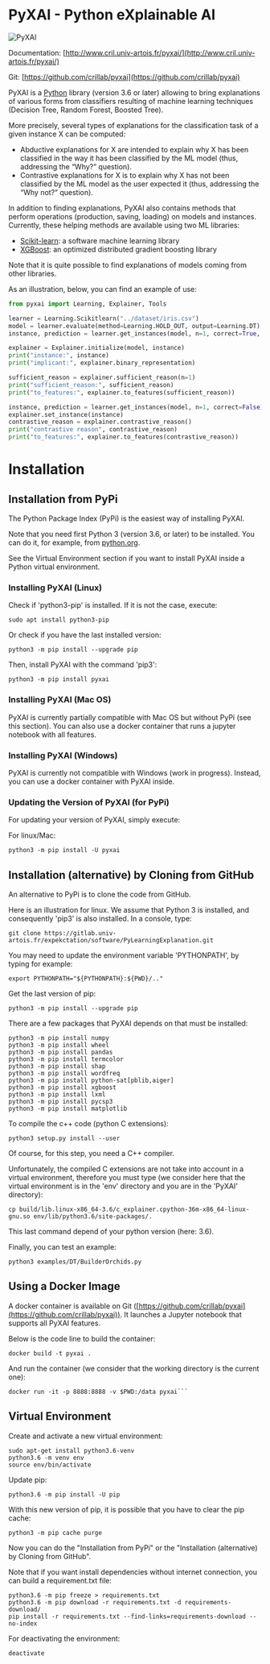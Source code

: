 
# PyXAI - Python eXplainable AI

![PyXAI](http://www.cril.univ-artois.fr/pyxai/assets/figures/pyxai.png)

Documentation: [http://www.cril.univ-artois.fr/pyxai/](http://www.cril.univ-artois.fr/pyxai/)

Git: [https://github.com/crillab/pyxai](https://github.com/crillab/pyxai)

PyXAI is a <a href="https://www.python.org/">Python</a> library (version 3.6 or later) allowing to bring explanations of various forms from classifiers resulting of machine learning techniques  (Decision Tree, Random Forest, Boosted Tree).

More precisely, several types of explanations for the classification task of a given instance X can be computed:

<ul>
  <li>Abductive explanations for X are intended to explain why X has been classified in the way it has been classified by the ML model (thus, addressing the “Why?” question).</li>
  <li>Contrastive explanations for X is to explain why X has not been classified by the ML model as the user expected it (thus, addressing the “Why not?” question).</li>
</ul>

<p>
In addition to finding explanations, PyXAI also contains methods that perform operations (production, saving, loading) on models and instances. 
Currently, these helping methods are available using two ML libraries:
</p>
<ul>
  <li><a href="https://scikit-learn.org/stable/">Scikit-learn</a>: a software machine learning library</li> 
  <li><a href="https://xgboost.readthedocs.io/en/stable/">XGBoost</a>: an optimized distributed gradient boosting library</li>
</ul> 

<p>
Note that it is quite possible to find explanations of models coming from other libraries.
</p>

<p>
As an illustration, below, you can find an example of use:
</p>

```python
from pyxai import Learning, Explainer, Tools

learner = Learning.Scikitlearn("../dataset/iris.csv")
model = learner.evaluate(method=Learning.HOLD_OUT, output=Learning.DT)
instance, prediction = learner.get_instances(model, n=1, correct=True, predictions=[0])

explainer = Explainer.initialize(model, instance)
print("instance:", instance)
print("implicant:", explainer.binary_representation)

sufficient_reason = explainer.sufficient_reason(n=1)
print("sufficient_reason:", sufficient_reason)
print("to_features:", explainer.to_features(sufficient_reason))

instance, prediction = learner.get_instances(model, n=1, correct=False)
explainer.set_instance(instance)
contrastive_reason = explainer.contrastive_reason()
print("contrastive reason", contrastive_reason)
print("to_features:", explainer.to_features(contrastive_reason))
```

# Installation

## Installation from PyPi

The Python Package Index (PyPi) is the easiest way of installing PyXAI.

Note that you need first Python 3 (version 3.6, or later) to be installed.
You can do it, for example, from [python.org](https://www.python.org/downloads/).

See the Virtual Environment section if you want to install PyXAI inside a Python virtual environment.

### Installing PyXAI (Linux)

Check if 'python3-pip' is installed. If it is not the case, execute:

```console
sudo apt install python3-pip
```

Or check if you have the last installed version:

```
python3 -m pip install --upgrade pip
```

Then, install PyXAI with the command 'pip3':

```console
python3 -m pip install pyxai
```

### Installing PyXAI (Mac OS)

PyXAI is currently partially compatible with Mac OS but without PyPi (see this section). You can also use a docker container that runs a jupyter notebook with all features.

### Installing PyXAI (Windows)

PyXAI is currently not compatible with Windows (work in progress). Instead, you can use a docker container with PyXAI inside.

### Updating the Version of PyXAI (for PyPi)

For updating your version of PyXAI, simply execute:

For linux/Mac:

```console
python3 -m pip install -U pyxai
```

## Installation (alternative) by Cloning from GitHub

An alternative to PyPi is to clone the code from GitHub.

Here is an illustration for linux. We assume that Python 3 is installed, and consequently 'pip3' is also installed.
In a console, type:

```console
git clone https://gitlab.univ-artois.fr/expekctation/software/PyLearningExplanation.git
```

You may need to update the environment variable 'PYTHONPATH', by typing for example:

```console
export PYTHONPATH="${PYTHONPATH}:${PWD}/.."
```

Get the last version of pip:

```console
python3 -m pip install --upgrade pip
```

There are a few packages that PyXAI depends on that must be installed:

```console
python3 -m pip install numpy
python3 -m pip install wheel
python3 -m pip install pandas
python3 -m pip install termcolor
python3 -m pip install shap
python3 -m pip install wordfreq
python3 -m pip install python-sat[pblib,aiger]
python3 -m pip install xgboost
python3 -m pip install lxml
python3 -m pip install pycsp3
python3 -m pip install matplotlib
```

To compile the c++ code (python C extensions):

```console
python3 setup.py install --user
```

Of course, for this step, you need a C++ compiler.

Unfortunately, the compiled C extensions are not take into account in a virtual environment, therefore you must type
(we consider here that the virtual environment is in the 'env' directory and you are in the 'PyXAI' directory):

```console
cp build/lib.linux-x86_64-3.6/c_explainer.cpython-36m-x86_64-linux-gnu.so env/lib/python3.6/site-packages/.
```

This last command depend of your python version (here: 3.6).

Finally, you can test an example:

```console
python3 examples/DT/BuilderOrchids.py 
```

## Using a Docker Image

A docker container is available on Git ([https://github.com/crillab/pyxai](https://github.com/crillab/pyxai)). 
It launches a Jupyter notebook that supports all PyXAI features.

Below is the code line to build the container:
```
docker build -t pyxai .
```

And run the container (we consider that the working directory is the current one):
```
docker run -it -p 8888:8888 -v $PWD:/data pyxai```
```

## Virtual Environment

Create and activate a new virtual environment:

```console
sudo apt-get install python3.6-venv
python3.6 -m venv env
source env/bin/activate
```

Update pip:

```console
python3.6 -m pip install -U pip
```

With this new version of pip, it is possible that you have to clear the pip cache:

```console
python3 -m pip cache purge
```

Now you can do the "Installation from PyPi" or the "Installation (alternative) by Cloning from GitHub".

Note that if you want install dependencies without internet connection, you can build a requirement.txt file:

```console
python3.6 -m pip freeze > requirements.txt 
python3.6 -m pip download -r requirements.txt -d requirements-download/
pip install -r requirements.txt --find-links=requirements-download --no-index
```

For deactivating the environment:

```console
deactivate
```